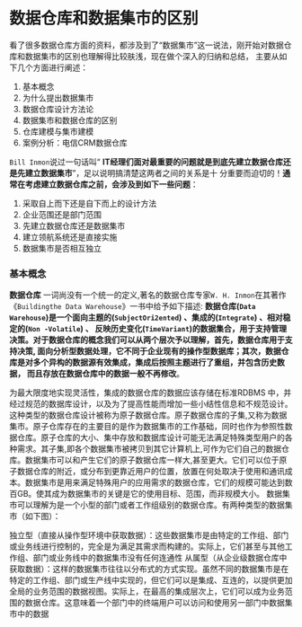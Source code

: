 数据仓库和数据集市的区别
=============================================================================
看了很多数据仓库方面的资料，都涉及到了“数据集市”这一说法，刚开始对数据仓库和数据集市的区别也理解得比较肤浅，现在做个深入的归纳和总结，
主要从如下几个方面进行阐述：
1. 基本概念
2. 为什么提出数据集市
3. 数据仓库设计方法论
4. 数据集市和数据仓库的区别
5. 仓库建模与集市建模
6. 案例分析：电信CRM数据仓库

`Bill Inmon`说过一句话叫“ **IT经理们面对最重要的问题就是到底先建立数据仓库还是先建立数据集市**”，足以说明搞清楚这两者之间的关系是十
分重要而迫切的！**通常在考虑建立数据仓库之前，会涉及到如下一些问题**：
1. 采取自上而下还是自下而上的设计方法
2. 企业范围还是部门范围
3. 先建立数据仓库还是数据集市
4. 建立领航系统还是直接实施
5. 数据集市是否相互独立

### 基本概念
**数据仓库** 一词尚没有一个统一的定义,著名的数据仓库专家`W. H. Inmon`在其著作《`Buildingthe Data Warehouse`》一书中给予如下描述:
**数据仓库(`Data Warehouse`)是一个面向主题的(`SubjectOri2ented`) 、集成的(`Integrate`) 、相对稳定的(`Non -Volatile`) 、
反映历史变化(`TimeVariant`)的数据集合，用于支持管理决策。对于数据仓库的概念我们可以从两个层次予以理解，首先，数据仓库用于支持决策,
面向分析型数据处理，它不同于企业现有的操作型数据库；其次，数据仓库是对多个异构的数据源有效集成，集成后按照主题进行了重组，并包含历史数据，
而且存放在数据仓库中的数据一般不再修改**。

为最大限度地实现灵活性，集成的数据仓库的数据应该存储在标准RDBMS 中，并经过规范的数据库设计，以及为了提高性能而增加一些小结性信息和不规范设计。这种类型的数据仓库设计被称为原子数据仓库。原子数据仓库的子集,又称为数据集市。原子仓库存在的主要目的是作为数据集市的工作基础，同时也作为参照性数据仓库。原子仓库的大小、集中存放和数据库设计可能无法满足特殊类型用户的各种需求。其子集,即各个数据集市被拷贝到其它计算机上,可作为它们自己的数据仓库。数据集市可以和产生它们的原子数据仓库一样大,甚至更大。它们可以位于原子数据仓库的附近，或分布到更靠近用户的位置，放置在何处取决于使用和通讯成本。数据集市是用来满足特殊用户的应用需求的数据仓库，它们的规模可能达到数百GB。使其成为数据集市的关键是它的使用目标、范围，而非规模大小。
数据集市可以理解为是一个小型的部门或者工作组级别的数据仓库。有两种类型的数据集市（如下图）：
 
独立型（直接从操作型环境中获取数据）：这些数据集市是由特定的工作组、部门或业务线进行控制的，完全是为满足其需求而构建的。实际上，它们甚至与其他工作组、部门或业务线中的数据集市没有任何连通性
从属型（从企业级数据仓库中获取数据）：这样的数据集市往往以分布式的方式实现。虽然不同的数据集市是在特定的工作组、部门或生产线中实现的，但它们可以是集成、互连的，以提供更加全局的业务范围的数据视图。实际上，在最高的集成层次上，它们可以成为业务范围的数据仓库。这意味着一个部门中的终端用户可以访问和使用另一部门中数据集市中的数据

 
